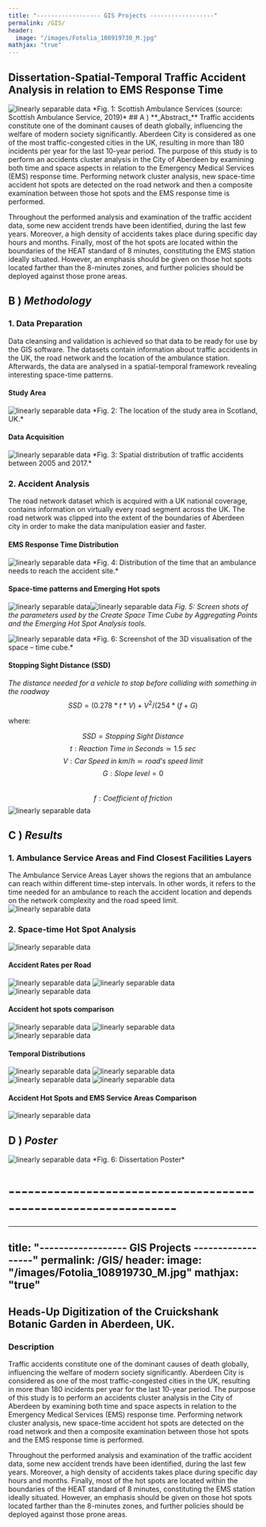 ```yaml
---
title: "------------------ GIS Projects ------------------"
permalink: /GIS/
header:
  image: "/images/Fotolia_108919730_M.jpg"
mathjax: "true"
---
```


## Dissertation-Spatial-Temporal Traffic Accident Analysis in relation to EMS Response Time
<img src="{{ site.url }}{{ site.baseurl }}/images/perceptron/AccidentAnalysis.jpg" alt="linearly separable data">
*Fig. 1: Scottish Ambulance Services (source: Scottish Ambulance Service, 2019)*
## A ) **_Abstract_**  
Traffic accidents constitute one of the dominant causes of death globally, influencing the welfare of modern society significantly. Aberdeen City is considered as one of the most traffic-congested cities in the UK, resulting in more than 180 incidents per year for the last 10-year period. The purpose of this study is to perform an accidents cluster analysis in the City of Aberdeen by examining both time and space aspects in relation to the Emergency Medical Services (EMS) response time. Performing network cluster analysis, new space-time accident hot spots are detected on the road network and then a composite examination between those hot spots and the EMS response time is performed.

Throughout the performed analysis and examination of the traffic accident data, some new accident trends have been identified, during the last few years. Moreover, a high density of accidents takes place during specific day hours and months. Finally, most of the hot spots are located within the boundaries of the HEAT standard of 8 minutes, constituting the EMS station ideally situated. However, an emphasis should be given on those hot spots located farther than the 8-minutes zones, and further policies should be deployed against those prone areas.

## B ) **_Methodology_** 
### 1. Data Preparation
  Data cleansing and validation is achieved so that data to be ready for use by the GIS software. The datasets contain information about   traffic accidents in the UK, the road network and the location of the ambulance station. Afterwards, the data are analysed in a         spatial-temporal framework revealing interesting space-time patterns.
####  Study Area 
   <img src="{{ site.url }}{{ site.baseurl }}/images/perceptron/StudyArea.jpg" alt="linearly separable data">
    *Fig. 2: The location of the study area in Scotland, UK.*
    
####  Data Acquisition
   <img src="{{ site.url }}{{ site.baseurl }}/images/perceptron/DataAcq.jpg" alt="linearly separable data">
    *Fig. 3: Spatial distribution of traffic accidents between 2005 and 2017.*

### 2. Accident Analysis
  The road network dataset which is acquired with a UK national coverage, contains information on virtually every road segment across     the UK. The road network was clipped into the extent of the boundaries of Aberdeen city in order to make the data manipulation           easier and faster.
####  EMS Response Time Distribution
   <img src="{{ site.url }}{{ site.baseurl }}/images/Dissertation/image.png" alt="linearly separable data">
    *Fig. 4: Distribution of the time that an ambulance needs to reach the accident site.*
     
####  Space-time patterns and Emerging Hot spots
   <img src="{{ site.url }}{{ site.baseurl }}/images/Dissertation/EmergingHotSpot.jpg" alt="linearly separable data"><img src="{{           site.url }}{{ site.baseurl }}/images/Dissertation/SpaceTimeCube.jpg" alt="linearly separable data">
    *Fig. 5: Screen shots of the parameters used by the Create Space Time Cube by Aggregating Points and the Emerging Hot Spot Analysis tools.*
      
   <img src="{{ site.url }}{{ site.baseurl }}/images/Dissertation/3D Visualization.jpg" alt="linearly separable data">
    *Fig. 6: Screenshot of the 3D visualisation of the space – time cube.*
    
####  Stopping Sight Distance (SSD)
   *The distance needed for a vehicle to stop before colliding with something in the roadway*
      $$SSD=(0.278*t*V)+V^2/(254*(f + G)$$
      
   where:
      
   $$SSD = Stopping\;Sight\;Distance$$
   $$t: Reaction\;Time\;in\;Seconds ≃ 1.5\;sec$$
   $$V: Car\;Speed\;in\;km/h ≃ road’s\;speed\;limit$$
   $$G: Slope\;level = 0$$               
   $$f: Coefficient\;of\;friction$$ <img src="{{site.url }}{{ site.baseurl }}/images/Dissertation/Coefficient.JPG" alt="linearly separable data">


## C ) **_Results_**

### 1. Ambulance Service Areas and Find Closest Facilities Layers
   The Ambulance Service Areas Layer shows the regions that an ambulance can reach within different time-step intervals. In other          words, it refers to the time needed for an ambulance to reach the accident location and depends on the network complexity and the        road speed limit.<img src="{{site.url }}{{ site.baseurl }}/images/Dissertation/ServiceAreas.jpg" alt="linearly separable data">
### 2.  Space-time Hot Spot Analysis
  
   <img src="{{site.url }}{{ site.baseurl }}/images/Dissertation/Clusters.jpg" alt="linearly separable data">
    
#### Accident Rates per Road
  
   <img src="{{site.url }}{{ site.baseurl }}/images/Dissertation/CpR.jpg" alt="linearly separable data">

   <img src="{{site.url }}{{ site.baseurl }}/images/Dissertation/CaspR.jpg" alt="linearly separable data">
    
   <img src="{{site.url }}{{ site.baseurl }}/images/Dissertation/DpR.jpg" alt="linearly separable data">
   
####  Accident hot spots comparison
  
   <img src="{{site.url }}{{ site.baseurl }}/images/Dissertation/Cr_Cas.jpg" alt="linearly separable data">
    
   <img src="{{site.url }}{{ site.baseurl }}/images/Dissertation/Cr_D.jpg" alt="linearly separable data">
  
   <img src="{{site.url }}{{ site.baseurl }}/images/Dissertation/Cas_D.jpg" alt="linearly separable data">
   
#### Temporal Distributions
  
   <img src="{{site.url }}{{ site.baseurl }}/images/Dissertation/Hourly.jpg" alt="linearly separable data">
 
   <img src="{{site.url }}{{ site.baseurl }}/images/Dissertation/Monthly.jpg" alt="linearly separable data">
      
   <img src="{{site.url }}{{ site.baseurl }}/images/Dissertation/Annual.jpg" alt="linearly separable data">
  
   <img src="{{site.url }}{{ site.baseurl }}/images/Dissertation/Clock.JPG" alt="linearly separable data">
   
####  Accident Hot Spots and EMS Service Areas Comparison
  
   <img src="{{site.url }}{{ site.baseurl }}/images/Dissertation/Final.jpg" alt="linearly separable data">
    
## D ) **_Poster_**
<img src="{{site.url }}{{ site.baseurl }}/images/Dissertation/Dissertation_Poster.jpg" alt="linearly separable data">
  *Fig. 6: Dissertation Poster*

# ----------------------------------------------------------------

---
title: "------------------ GIS Projects ------------------"
permalink: /GIS/
header:
  image: "/images/Fotolia_108919730_M.jpg"
mathjax: "true"
---

## Heads-Up Digitization of the Cruickshank Botanic Garden in Aberdeen, UK.

### Description
Traffic accidents constitute one of the dominant causes of death globally, influencing the welfare of modern society significantly. Aberdeen City is considered as one of the most traffic-congested cities in the UK, resulting in more than 180 incidents per year for the last 10-year period. The purpose of this study is to perform an accidents cluster analysis in the City of Aberdeen by examining both time and space aspects in relation to the Emergency Medical Services (EMS) response time. Performing network cluster analysis, new space-time accident hot spots are detected on the road network and then a composite examination between those hot spots and the EMS response time is performed.

Throughout the performed analysis and examination of the traffic accident data, some new accident trends have been identified, during the last few years. Moreover, a high density of accidents takes place during specific day hours and months. Finally, most of the hot spots are located within the boundaries of the HEAT standard of 8 minutes, constituting the EMS station ideally situated. However, an emphasis should be given on those hot spots located farther than the 8-minutes zones, and further policies should be deployed against those prone areas.
